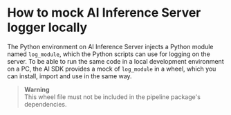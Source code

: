 <!--
SPDX-FileCopyrightText: Copyright (C) 2020 - 2025 Siemens AG

SPDX-License-Identifier: MIT
-->

# How to mock AI Inference Server logger locally

The Python environment on AI Inference Server injects a Python module named `log_module`, which the Python scripts can use for logging on the
server. To be able to run the same code in a local development environment on a PC, the AI SDK provides a mock of `log_module` in a wheel,
which you can install, import and use in the same way. 

> **Warning**\
> This wheel file must not be included in the pipeline package's dependencies.
